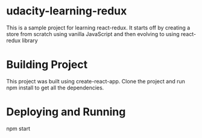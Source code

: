 # udacity-learning-redux
This is a sample project for learning react-redux. It starts off by creating a store from scratch using vanilla JavaScript and then evolving to using react-redux library

# Building Project
This project was built using create-react-app. Clone the project and run npm install to get all the dependencies.

# Deploying and Running
npm start

